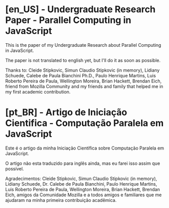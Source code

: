 # [en_US] - Undergraduate Research Paper - Parallel Computing in JavaScript

This is the paper of my Undergraduate Research about Parallel Computing in JavaScript.

The paper is not translated to english yet, but I'll do it as soon as possible.

Thanks to: Cleide Stipkovic, Simun Claudio Stipkovic (in memory), Lidiany Schuede, Calebe de Paula Bianchini Ph.D., Paulo Henrique Martins, Luis Roberto Pereira de Paula, Wellington Moreira, Brian Hackett, Brendan Eich, friend from Mozilla Community and my friends and family that helped me in my first academic contribution.


# [pt_BR] - Artigo de Iniciação Cientifica - Computação Paralela em JavaScript

Este é o artigo da minha Iniciação Científica sobre Computação Paralela em JavaScript.

O artigo não esta traduzido para inglês ainda, mas eu farei isso assim que possível.

Agradecimentos: Cleide Stipkovic, Simun Claudio Stipkovic (in memory), Lidiany Schuede, Dr. Calebe de Paula Bianchini, Paulo Henrique Martins, Luis Roberto Pereira de Paula, Wellington Moreira, Brian Hackett, Brendan Eich, amigos da Comunidade Mozilla e a todos amigos e familiares que me ajudaram na minha primeira contribuição acadêmica.
